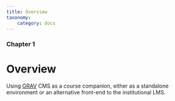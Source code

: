 ```yaml
---
title: Overview
taxonomy:
    category: docs
---
```


### Chapter 1

# Overview

Using [GRAV](http://getgrav.org) CMS as a course companion, either as a standalone environment or an alternative front-end to the institutional LMS.
